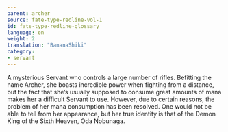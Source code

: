 ```yaml
---
parent: archer
source: fate-type-redline-vol-1
id: fate-type-redline-glossary
language: en
weight: 2
translation: "BananaShiki"
category:
- servant
---
```


A mysterious Servant who controls a large number of rifles. Befitting the name Archer, she boasts incredible power when fighting from a distance, but the fact that she’s usually supposed to consume great amounts of mana makes her a difficult Servant to use. However, due to certain reasons, the problem of her mana consumption has been resolved.
One would not be able to tell from her appearance, but her true identity is that of the Demon King of the Sixth Heaven, Oda Nobunaga.
